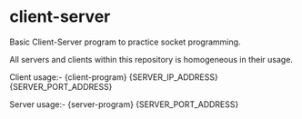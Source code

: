 # client-server
Basic Client-Server program to practice socket programming.

All servers and clients within this repository is homogeneous in their usage.

Client usage:-
{client-program} {SERVER_IP_ADDRESS} {SERVER_PORT_ADDRESS}

Server usage:-
{server-program} {SERVER_PORT_ADDRESS}
